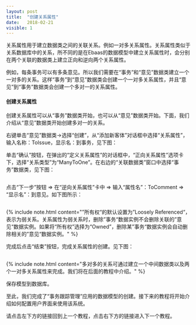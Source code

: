 ```yaml
---
layout: post
title:  "创建关系属性"
date:   2018-02-21
visible: 1
---
```


关系属性用于建立数据类之间的关联关系。例如一对多关系属性。关系属性类似于关系数据库中的关系，所不同的是在Ebaas的数据模型中建立关系属性时，会分别在两个关联的数据类上建立正向和逆向两个关系属性。

例如，每条事务可以有多条意见。所以我们需要在“事务”和“意见”数据类建立一个一对多的关系。这样“事务”到“意见”数据类会创建一个一对多关系属性，并且“意见”到“事务”数据类会创建一个多对一的关系属性。

#### 创建关系属性

创建关系属性可以从“事务”数据类开始，也可以从“意见”数据类开始。下面，我们介绍从“意见”数据类开始创建多对一的关系。

右键单击“意见”数据类→选择“创建”，从“添加新客体”对话框中选择“关系属性”，输入名称：ToIssue，显示名：到事务，见下图：

<img src="{{'/assets/img/2018-2-21-创建关系属性1.png' | prepend: site.baseurl }}" alt=""><br>
单击“确认”按钮，在弹出的“定义关系属性”的对话框中，“正向关系属性”选项卡下，选择“关系类型”为“ManyToOne”。在右边的“关联数据类”窗口中选择“事务”数据类，见下图：

<img src="{{'/assets/img/2018-2-21-创建关系属性2A.png' | prepend: site.baseurl }}" alt="">

点击“下一步”按钮 => 在“逆向关系属性”卡中 => 输入“属性名”：ToComment => “显示名”：到意见。如下图所示：

<img src="{{'/assets/img/2018-2-21-创建关系属性3.png' | prepend: site.baseurl }}" alt=""><br>

{% include note.html content="”所有权“的默认设置为”Loosely Referenced“，表示为弱关系。关系属性为弱关系时，删除”事务“数据实例不会删除关联的”意见“数据实例。如果将“所有权”选择为“Owned”，删除某”事务“数据实例会自动删除相关的”意见“数据实例。" %}

完成后点击“结束”按钮，完成关系属性的创建。见下图：

<img src="{{'/assets/img/2018-2-21-创建关系属性4A.png' | prepend: site.baseurl }}" alt=""><br>

{% include note.html content="多对多的关系可通过建立一个中间数据类以及两个一对多关系属性来完成。我们将在后面的教程中介绍。" %}

保存模型到数据库。

至此，我们完成了“事务跟踪管理”应用的数据模型的创建。接下来的教程将开始介绍如何配置用户界面来使用该系统。

请点击左下方的链接回到上一个教程，点击右下方的链接进入下一个教程。
